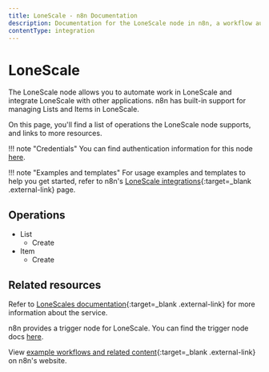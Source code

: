 ```yaml
---
title: LoneScale - n8n Documentation
description: Documentation for the LoneScale node in n8n, a workflow automation platform. Includes details of operations and configuration, and links to examples and credentials information.
contentType: integration
---
```


# LoneScale 

The LoneScale node allows you to automate work in LoneScale and integrate LoneScale with other applications. n8n has built-in support for managing Lists and Items in LoneScale. 

On this page, you'll find a list of operations the LoneScale node supports, and links to more resources.

!!! note "Credentials"
    You can find authentication information for this node [here](/integrations/builtin/credentials/lonescale/).

!!! note "Examples and templates"
	For usage examples and templates to help you get started, refer to n8n's [LoneScale integrations](https://n8n.io/integrations/lonescale/){:target=_blank .external-link} page.
	
## Operations

* List
	* Create
* Item
	* Create

## Related resources

Refer to [LoneScales documentation](https://help-center.lonescale.com/en/articles/6454360-lonescale-public-api){:target=_blank .external-link} for more information about the service.

n8n provides a trigger node for LoneScale. You can find the trigger node docs [here](/integrations/builtin/trigger-nodes/n8n-nodes-base.lonescaletrigger/).
	
View [example workflows and related content](https://n8n.io/integrations/lonescaletrigger/){:target=_blank .external-link} on n8n's website.
